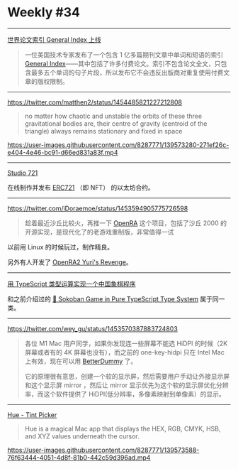 # Weekly #34

---

[世界论文索引 General Index 上线](https://www.solidot.org/story?sid=69433)

> 一位美国技术专家发布了一个包含 1 亿多篇期刊文章中单词和短语的索引 [General Index](https://archive.org/details/GeneralIndex)——其中包括了许多付费论文。索引不包含论文全文，只包含最多五个单词的句子片段，所以发布它不会违反出版商对重复使用付费文章的版权限制。

---

https://twitter.com/matthen2/status/1454485821227212808

> no matter how chaotic and unstable the orbits of these three gravitational bodies are, their centre of gravity (centroid of the triangle) always remains stationary and fixed in space

https://user-images.githubusercontent.com/8287771/139573280-271ef26c-e404-4e46-bc91-d66ed831a83f.mp4

---

[Studio 721](https://www.721.so/)

在线制作并发布 [ERC721](https://eips.ethereum.org/EIPS/eip-721) （即 NFT） 的以太坊合约。

---

https://twitter.com/iDoraemoe/status/1453594905775726598

> 趁着最近沙丘比较火，再推一下 [OpenRA](https://www.openra.net/) 这个项目，包括了沙丘 2000 的开源实现，是现代化了的老游戏重制版，非常值得一试

以前用 Linux 的时候玩过，制作精良。

另外有人开发了 [OpenRA2 Yuri's Revenge](https://github.com/Cheesy0314/OpenRA2)。

---

[用 TypeScript 类型运算实现一个中国象棋程序](https://github.com/xufei/type-chess)

和之前介绍过的 [👾 Sokoban Game in Pure TypeScript Type System](https://github.com/fc01/TypeGame) 属于同一类。

---

https://twitter.com/wey_gu/status/1453570387883724803

> 各位 M1 Mac 用户同学，如果你发现连一些屏幕不能选 HiDPI 的时候（2K 屏幕或者有的 4K 屏幕也没有），而之前的 one-key-hidpi 只在 Intel Mac 上有效，现在可以用 [BetterDummy](https://github.com/waydabber/BetterDummy) 了。
>
> 它的原理很有意思，创建一个软的显示屏，然后需要用户手动让外接显示屏和这个显示屏 mirror ，然后让 mirror 显示优先为这个软的显示屏优化分辨率，而这个软件提供了 HiDPI(低分辨率，多像素映射到单像素）的显示。

---

[Hue - Tint Picker](https://jpeguin.gumroad.com/l/eGjsf)

> Hue is a magical Mac app that displays the HEX, RGB, CMYK, HSB, and XYZ values underneath the cursor.

https://user-images.githubusercontent.com/8287771/139573588-76f63444-4051-4d8f-81b0-442c59d396ad.mp4
